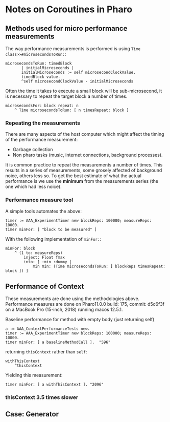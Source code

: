 # Notes on Coroutines in Pharo## Methods used for micro performance measurementsThe way performance measurements is performed is using `Time class>>#microsecondsToRun:`:```methodmicrosecondsToRun: timedBlock        | initialMicroseconds |       initialMicroseconds := self microsecondClockValue.       timedBlock value.       ^self microsecondClockValue - initialMicroseconds```Often the time it takes to execute a small block will be sub-microsecond, it is necessary to repeat the target block a number of times.```methodmicrosecondsFor: block repeat: n	^ Time microsecondsToRun: [ n timesRepeat: block ]```### Repeating the measurementsThere are many aspects of the host computer which might affect the timing of the performance measurement:- Garbage collection- Non pharo tasks (music, internet connections, background processes).It is common practice to repeat the measurements a number of times. This results in a series of measurements, some grosely affected of background noice, others less so. To get the best estimate of what the actual performance is we use the **minimum** from the measurements series (the one which had less noice).### Performance measure toolA simple tools automates the above:```timer := AAA_ExperimentTimer new blockReps: 100000; measureReps: 10000.timer minFor: [ "block to be measured" ]```With the following implementation of `minFor:`:```methodminFor: block 	^ (1 to: measureReps) 		inject: Float fmax 		into: [ :min :dummy | 			min min: (Time microsecondsToRun: [ blockReps timesRepeat: block ]) ]```## Performance of ContextThese measurements are done using the methodologies above. Performance measures are done on Pharo11.0.0build: 175, commit: d5c6f3f on a MacBook Pro (15-inch, 2018) running macos 12.5.1.Baseline performance for method with empty body (just returning self)```a := AAA_ContextPerformanceTests new.timer := AAA_ExperimentTimer new blockReps: 100000; measureReps: 10000.timer minFor: [ a baselineMethodCall ].  "596"```returning `thisContext` rather than `self`:```methodwithThisContext	^thisContext```Yielding this measurement:```timer minFor: [ a withThisContext ]. "2096"```### thisContext 3.5 times slower## Case: Generator